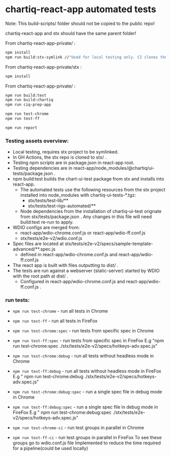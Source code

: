 # chartiq-react-app automated tests

Note: This build-scripts/ folder should not be copied to the public repo!

chartiq-react-app and stx should have the same parent folder!

From chartiq-react-app-private/ :
```sh
npm install
npm run build:stx-symlink //"Used for local testing only. CI clones the stx repo instead."
```
From chartiq-react-app-private/stx :
```sh
npm install
```
From chartiq-react-app-private/ :
```sh
npm run build:test
npm run build:chartiq
npm run ciq-prep-app

npm run test-chrome
npm run test-ff

npm run report
```

### Testing assets overview:

- Local testing, requires stx project to be symlinked.
- In GH Actions, the stx repo is cloned to stx/ .
- Testing npm scripts are in package.json in react-app root.
- Testing dependencies are in react-app/node_modules/@chartiq/ui-tests/package.json .
- npm build:test builds the chart-ui-test package from stx and installs into react-app.
    - The automated tests use the following resources from the stx project installed into node_modules with chartiq-ui-tests-*.tgz:
        - stx/tests/test-lib/**
        - stx/tests/test-rigs-automated/**
    - Node dependencies from the installation of chartiq-ui-test orignate from stx/tests/package.json . Any changes in this file will need build:test re-run to apply.
- WDIO configs are merged from:
    - react-app/wdio-chrome.conf.js or react-app/wdio-ff.conf.js
    - stx/tests/e2e-v2/wdio.conf.js
- Spec files are located at stx/tests/e2e-v2/specs/sample-template-advanced/**.spec.js
    - defined in react-app/wdio-chrome.conf.js and react-app/wdio-ff.conf.js
- The react app is built with files outputting to dist/ .
- The tests are run against a webserver (static-server) started by WDIO with the root path at dist/ .
    - Configured in react-app/wdio-chrome.conf.js and react-app/wdio-ff.conf.js .

### run tests:

-   `npm run test-chrome` - run all tests in Chrome
-   `npm run test-ff` - run all tests in FireFox

-   `npm run test-chrome:spec` - run tests from specific spec in Chrome
-   `npm run test-ff:spec` - run tests from specific spec in FireFox
	E.g "npm run test-chrome:spec ./stx/tests/e2e-v2/specs/hotkeys-adv.spec.js"

-	`npm run test-chrome:debug` - run all tests without headless mode in Chrome
-	`npm run test-ff:debug` - run all tests without headless mode in FireFox
	 E.g " npm run test-chrome:debug ./stx/tests/e2e-v2/specs/hotkeys-adv.spec.js"

-	`npm run test-chrome:debug:spec` - run a single spec file in debug mode in Chrome
-	`npm run test-ff:debug:spec` - run a single spec file in debug mode in FireFox
	 E.g " npm run test-chrome:debug:spec ./stx/tests/e2e-v2/specs/hotkeys-adv.spec.js"

-	`npm run test-chrome-ci` - run test groups in parallel in Chrome
-	`npm run test-ff-ci` - run test groups in parallel in FireFox
	 To see these groups go to wdio.conf.js file
	 Implemented to reduce the time required for a pipeline(could be used locally)
